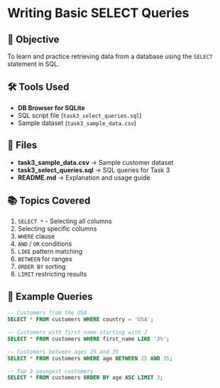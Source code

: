 # Writing Basic SELECT Queries

## 📌 Objective
To learn and practice retrieving data from a database using the `SELECT` statement in SQL.

## 🛠 Tools Used
- **DB Browser for SQLite**
- SQL script file (`task3_select_queries.sql`)
- Sample dataset (`task3_sample_data.csv`)

## 📂 Files
- **task3_sample_data.csv** → Sample customer dataset
- **task3_select_queries.sql** → SQL queries for Task 3
- **README.md** → Explanation and usage guide

## 📚 Topics Covered
1. `SELECT *` - Selecting all columns
2. Selecting specific columns
3. `WHERE` clause
4. `AND` / `OR` conditions
5. `LIKE` pattern matching
6. `BETWEEN` for ranges
7. `ORDER BY` sorting
8. `LIMIT` restricting results

## 📝 Example Queries
```sql
-- Customers from the USA
SELECT * FROM customers WHERE country = 'USA';

-- Customers with first name starting with J
SELECT * FROM customers WHERE first_name LIKE 'J%';

-- Customers between ages 25 and 35
SELECT * FROM customers WHERE age BETWEEN 25 AND 35;

-- Top 3 youngest customers
SELECT * FROM customers ORDER BY age ASC LIMIT 3;
